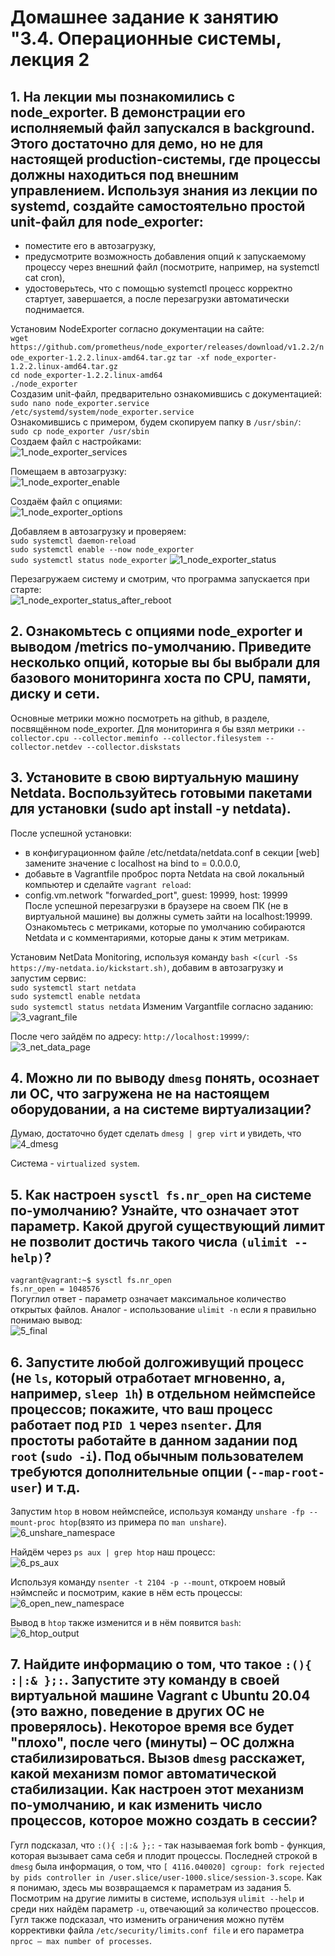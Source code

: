 # Домашнее задание к занятию "3.4. Операционные системы, лекция 2

## 1. На лекции мы познакомились с node_exporter. В демонстрации его исполняемый файл запускался в background. Этого достаточно для демо, но не для настоящей production-системы, где процессы должны находиться под внешним управлением. Используя знания из лекции по systemd, создайте самостоятельно простой unit-файл для node_exporter:
* поместите его в автозагрузку,
* предусмотрите возможность добавления опций к запускаемому процессу через внешний файл (посмотрите, например, на systemctl cat cron),
* удостоверьтесь, что с помощью systemctl процесс корректно стартует, завершается, а после перезагрузки автоматически поднимается.  

Установим NodeExporter согласно документации на сайте:  
``wget https://github.com/prometheus/node_exporter/releases/download/v1.2.2/node_exporter-1.2.2.linux-amd64.tar.gz``
``tar -xf node_exporter-1.2.2.linux-amd64.tar.gz``  
``cd node_exporter-1.2.2.linux-amd64``  
``./node_exporter``  
Создазим unit-файл, предварительно ознакомившись с документацией:  
``sudo nano node_exporter.service /etc/systemd/system/node_exporter.service``  
Ознакомившись с примером, будем скопируем папку в ``/usr/sbin/``:  
``sudo cp node_exporter /usr/sbin``  
Cоздаем файл с настройками:  
![1_node_exporter_services](https://user-images.githubusercontent.com/68470186/136692590-bd2fd9ad-337d-4aeb-89b8-79c6632d9c8d.png)

Помещаем в автозагрузку:  
![1_node_exporter_enable](https://user-images.githubusercontent.com/68470186/136692603-1c7a5a3f-a452-4da7-b82f-dad49af47e55.png)
 
Создаём файл с опциями:  
![1_node_exporter_options](https://user-images.githubusercontent.com/68470186/136692607-dca3eab2-3d90-4123-acc4-2054e18a65ff.png)

Добавляем в автозагрузку и проверяем:  
``sudo systemctl daemon-reload``  
``sudo systemctl enable --now node_exporter``  
``sudo systemctl status node_exporter`` 
![1_node_exporter_status](https://user-images.githubusercontent.com/68470186/136692611-14007ec4-ffb3-42d6-93a6-6da69d795164.png)

Перезагружаем систему и смотрим, что программа запускается при старте:  
![1_node_exporter_status_after_reboot](https://user-images.githubusercontent.com/68470186/136692613-97085d9b-ba47-4aa0-a7b4-93cc78fcd51d.png)


## 2. Ознакомьтесь с опциями node_exporter и выводом /metrics по-умолчанию. Приведите несколько опций, которые вы бы выбрали для базового мониторинга хоста по CPU, памяти, диску и сети.
Основные метрики можно посмотреть на github, в разделе, посвящённом node_exporter. Для мониторинга я бы взял метрики ``--collector.cpu --collector.meminfo --collector.filesystem --collector.netdev --collector.diskstats``  

## 3. Установите в свою виртуальную машину Netdata. Воспользуйтесь готовыми пакетами для установки (sudo apt install -y netdata).
После успешной установки:
* в конфигурационном файле /etc/netdata/netdata.conf в секции [web] замените значение с localhost на bind to = 0.0.0.0,  
* добавьте в Vagrantfile проброс порта Netdata на свой локальный компьютер и сделайте ``vagrant reload``:  
* config.vm.network "forwarded_port", guest: 19999, host: 19999  
После успешной перезагрузки в браузере на своем ПК (не в виртуальной машине) вы должны суметь зайти на localhost:19999. Ознакомьтесь с метриками, которые по умолчанию собираются Netdata и с комментариями, которые даны к этим метрикам.  

Установим NetData Monitoring, используя команду ``bash <(curl -Ss https://my-netdata.io/kickstart.sh)``, добавим в автозагрузку и запустим сервис:  
``sudo systemctl start netdata``  
``sudo systemctl enable netdata``  
``sudo systemctl status netdata``
Изменим Vargantfile согласно заданию:  
![3_vagrant_file](https://user-images.githubusercontent.com/68470186/136692621-5ae27bda-78ed-4923-91bc-79d79beeee4f.png)
  
После чего зайдём по адресу: ``http://localhost:19999/``:  
![3_net_data_page](https://user-images.githubusercontent.com/68470186/136692626-ef7db38f-fea8-4f48-8921-7050b710c1f4.png)


## 4. Можно ли по выводу ``dmesg`` понять, осознает ли ОС, что загружена не на настоящем оборудовании, а на системе виртуализации?
Думаю, достаточно будет сделать ``dmesg | grep virt`` и увидеть, что  
![4_dmesg](https://user-images.githubusercontent.com/68470186/136692628-c9d77815-e690-45e2-b924-5f5cf5062264.png)

Система - ``virtualized system``.

## 5. Как настроен ``sysctl fs.nr_open`` на системе по-умолчанию? Узнайте, что означает этот параметр. Какой другой существующий лимит не позволит достичь такого числа ``(ulimit --help)``?
``vagrant@vagrant:~$ sysctl fs.nr_open``  
``fs.nr_open = 1048576``  
Погуглил ответ - параметр означает максимальное количество открытых файлов. Аналог - использование ``ulimit -n`` если я правильно понимаю вывод:  
![5_final](https://user-images.githubusercontent.com/68470186/136692630-90063d13-8451-4b50-b009-fdb15246b458.png)


## 6. Запустите любой долгоживущий процесс (не ``ls``, который отработает мгновенно, а, например, ``sleep 1h``) в отдельном неймспейсе процессов; покажите, что ваш процесс работает под ``PID 1`` через ``nsenter``. Для простоты работайте в данном задании под ``root`` (``sudo -i``). Под обычным пользователем требуются дополнительные опции (``--map-root-user``) и т.д.

Запустим ``htop`` в новом неймспейсе, используя команду ``unshare -fp --mount-proc htop``(взято из примера по ``man unshare``).  
![6_unshare_namespace](https://user-images.githubusercontent.com/68470186/136692636-2c004c73-89e4-4e42-8fb2-90dcf7179096.png)
 
Найдём через ``ps aux | grep htop`` наш процесс:  
![6_ps_aux](https://user-images.githubusercontent.com/68470186/136692637-15f59e35-21c0-49f4-9b17-c875898f14c0.png)
 
Используя команду ``nsenter -t 2104 -p --mount``, откроем новый нэймспейс и посмотрим, какие в нём есть процессы: 
![6_open_new_namespace](https://user-images.githubusercontent.com/68470186/136692639-38cbb1fe-8de3-436f-b905-58d7533683a6.png)

Вывод в ``htop`` также изменится и в нём появится ``bash``:  
![6_htop_output](https://user-images.githubusercontent.com/68470186/136692642-ffc41441-635d-475f-8898-8d72e9441afb.png)


## 7. Найдите информацию о том, что такое ``:(){ :|:& };:``. Запустите эту команду в своей виртуальной машине Vagrant с Ubuntu 20.04 (это важно, поведение в других ОС не проверялось). Некоторое время все будет "плохо", после чего (минуты) – ОС должна стабилизироваться. Вызов ``dmesg`` расскажет, какой механизм помог автоматической стабилизации. Как настроен этот механизм по-умолчанию, и как изменить число процессов, которое можно создать в сессии?
Гугл подсказал, что ``:(){ :|:& };:`` - так называемая fork bomb - функция, которая вызывает сама себя и плодит процессы. Последней строкой в ``dmesg`` была информация, о том, что ``[ 4116.040020] cgroup: fork rejected by pids controller in /user.slice/user-1000.slice/session-3.scope``. Как я понимаю, здесь мы возвращаемся к параметрам из задания 5. Посмотрим на другие лимиты в системе, используя ``ulimit --help`` и среди них найдём параметр ``-u``, отвечающий за количество процессов. Гугл также подсказал, что изменить ограничения можно путём коррективки файла ``/etc/security/limits.conf file`` и его параметра ``nproc – max number of processes``.
